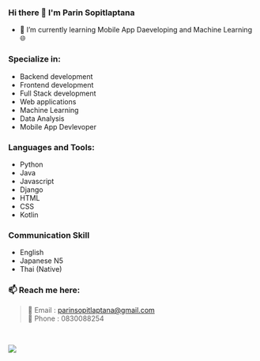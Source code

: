 ### Hi there 👋 I'm Parin Sopitlaptana

- 🌱 I’m currently learning Mobile App Daeveloping and Machine Learning 🌐

### Specialize in:

- Backend development
- Frontend development
- Full Stack development
- Web applications
- Machine Learning
- Data Analysis
- Mobile App Devlevoper

### Languages and Tools:

- Python
- Java
- Javascript
- Django
- HTML
- CSS
- Kotlin

### Communication Skill
- English
- Japanese N5
- Thai (Native)


### 📫 Reach me here:

> 📧 Email : parinsopitlaptana@gmail.com
> <br>
> 📱  Phone : 0830088254

<br>

![](https://github-readme-stats.vercel.app/api?username=6210612740&count_private=true&show_icons=true&hide_border=true&theme=tokyonight)
